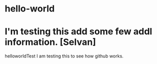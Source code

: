 # hello-world
# I'm testing this add some few addl information. [Selvan]
helloworldTest
I am testing this to see how github works.
